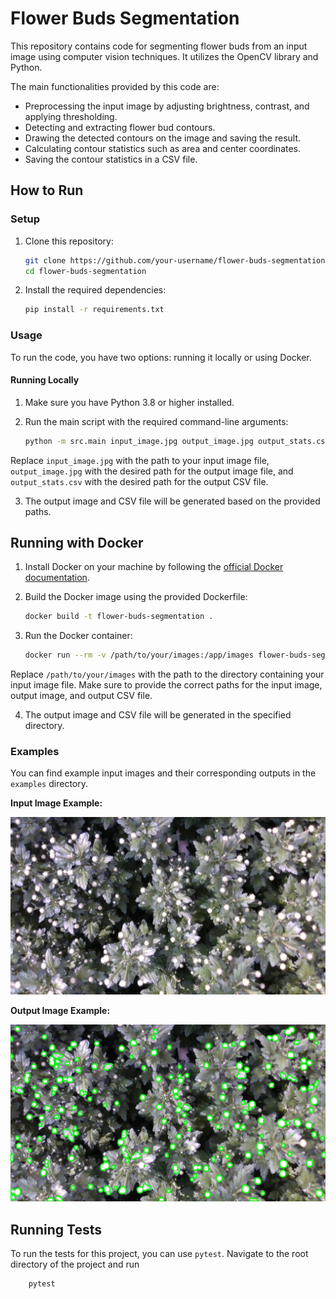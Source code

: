 # Flower Buds Segmentation

This repository contains code for segmenting flower buds from an input image using computer vision techniques. It utilizes the OpenCV library and Python.

The main functionalities provided by this code are:
- Preprocessing the input image by adjusting brightness, contrast, and applying thresholding.
- Detecting and extracting flower bud contours.
- Drawing the detected contours on the image and saving the result.
- Calculating contour statistics such as area and center coordinates.
- Saving the contour statistics in a CSV file.

## How to Run

### Setup

1. Clone this repository:
   ```bash
   git clone https://github.com/your-username/flower-buds-segmentation.git
   cd flower-buds-segmentation
   ```

2. Install the required dependencies:
   ```bash
   pip install -r requirements.txt
   ```

### Usage

To run the code, you have two options: running it locally or using Docker.

#### Running Locally

1. Make sure you have Python 3.8 or higher installed.

2. Run the main script with the required command-line arguments:

    ```bash
    python -m src.main input_image.jpg output_image.jpg output_stats.csv
    ```

Replace `input_image.jpg` with the path to your input image file, `output_image.jpg` with the desired path for the output image file, and `output_stats.csv` with the desired path for the output CSV file.

3. The output image and CSV file will be generated based on the provided paths.

## Running with Docker

1. Install Docker on your machine by following the [official Docker documentation](https://docs.docker.com/get-docker/).

2. Build the Docker image using the provided Dockerfile:

    ```bash
    docker build -t flower-buds-segmentation .
    ```
3. Run the Docker container:

    ```bash
    docker run --rm -v /path/to/your/images:/app/images flower-buds-segmentation python -m src.main /app/images/input_image.jpg /app/images/output_image.jpg /app/images/output_stats.csv
    ```


Replace `/path/to/your/images` with the path to the directory containing your input image file. Make sure to provide the correct paths for the input image, output image, and output CSV file.

4. The output image and CSV file will be generated in the specified directory.


### Examples

You can find example input images and their corresponding outputs in the `examples` directory.

**Input Image Example:**

![Input Image](examples/input_image.jpg)

**Output Image Example:**

![Output Image](examples/output_image.jpg)




## Running Tests

To run the tests for this project, you can use `pytest`. Navigate to the root directory of the project and run

```bash
    pytest
```

